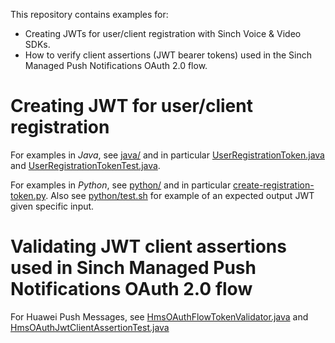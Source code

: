 This repository contains examples for:

- Creating JWTs for user/client registration with Sinch Voice & Video SDKs. 
- How to verify client assertions (JWT bearer tokens) used in the Sinch Managed Push Notifications OAuth 2.0 flow.

# Creating JWT for user/client registration

For examples in _Java_, see [java/](./java/) and in particular [UserRegistrationToken.java](./java/src/main/java/com/sinch/rtc/examples/ocra/auth/UserRegistrationToken.java) and [UserRegistrationTokenTest.java](java/src/test/java/com/sinch/rtc/examples/ocra/auth/UserRegistrationTokenTest.java).

For examples in _Python_, see [python/](./python/) and in particular [create-registration-token.py](./python/create-registration-token.py). Also see [python/test.sh](./python/test.sh) for example of an expected output JWT given specific input.

# Validating JWT client assertions used in Sinch Managed Push Notifications OAuth 2.0 flow

For Huawei Push Messages, see [HmsOAuthFlowTokenValidator.java](java/src/main/java/com/sinch/rtc/examples/hms/HmsOAuthFlowTokenValidator.java) and [HmsOAuthJwtClientAssertionTest.java](java/src/test/java/com/sinch/rtc/examples/hms/HmsOAuthJwtClientAssertionTest.java)

